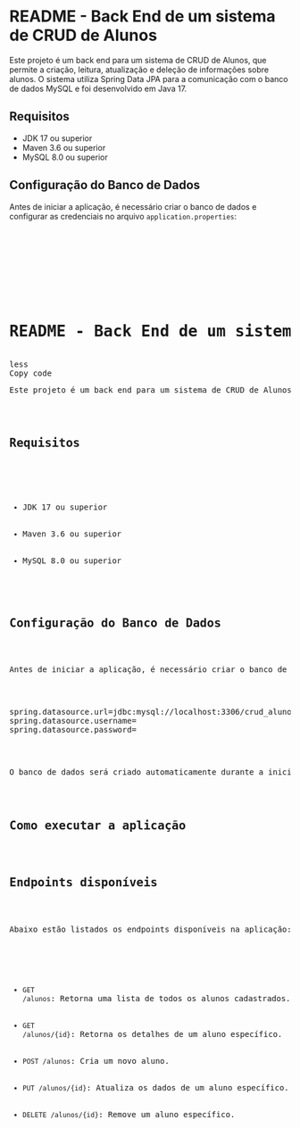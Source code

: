 <!DOCTYPE html>
<html>
  <head>
    <meta charset="UTF-8">
    <title>README - Back End de um sistema de CRUD de Alunos</title>
  </head>
  <body>
    <h1>README - Back End de um sistema de CRUD de Alunos</h1>
    <p>Este projeto é um back end para um sistema de CRUD de Alunos, que permite a criação, leitura, atualização e deleção de informações sobre alunos. O sistema utiliza Spring Data JPA para a comunicação com o banco de dados MySQL e foi desenvolvido em Java 17.</p>

<h2>Requisitos</h2>

<ul>
  <li>JDK 17 ou superior</li>
  <li>Maven 3.6 ou superior</li>
  <li>MySQL 8.0 ou superior</li>
</ul>

<h2>Configuração do Banco de Dados</h2>

<p>Antes de iniciar a aplicação, é necessário criar o banco de dados e configurar as credenciais no arquivo <code>application.properties</code>:</p>

<pre>
<!DOCTYPE html>
<html>
  <head>
    <meta charset="UTF-8">
    <title>README - Back End de um sistema de CRUD de Alunos</title>
  </head>
  <body>
    <h1>README - Back End de um sistema de CRUD de Alunos</h1>
less
Copy code
<p>Este projeto é um back end para um sistema de CRUD de Alunos, que permite a criação, leitura, atualização e deleção de informações sobre alunos. O sistema utiliza Spring Data JPA para a comunicação com o banco de dados MySQL e foi desenvolvido em Java 17.</p>

<h2>Requisitos</h2>

<ul>
  <li>JDK 17 ou superior</li>
  <li>Maven 3.6 ou superior</li>
  <li>MySQL 8.0 ou superior</li>
</ul>

<h2>Configuração do Banco de Dados</h2>

<p>Antes de iniciar a aplicação, é necessário criar o banco de dados e configurar as credenciais no arquivo <code>application.properties</code>:</p>

<pre>
spring.datasource.url=jdbc:mysql://localhost:3306/crud_alunos
spring.datasource.username=<seu_username>
spring.datasource.password=<sua_senha>
</pre>
<p>O banco de dados será criado automaticamente durante a inicialização da aplicação graças à biblioteca Flyway, que irá executar as migrações necessárias.</p>

<h2>Como executar a aplicação</h2>

<h2>Endpoints disponíveis</h2>

<p>Abaixo estão listados os endpoints disponíveis na aplicação:</p>

<ul>
  <li><code>GET /alunos</code>: Retorna uma lista de todos os alunos cadastrados.</li>
  <li><code>GET /alunos/{id}</code>: Retorna os detalhes de um aluno específico.</li>
  <li><code>POST /alunos</code>: Cria um novo aluno.</li>
  <li><code>PUT /alunos/{id}</code>: Atualiza os dados de um aluno específico.</li>
  <li><code>DELETE /alunos/{id}</code>: Remove um aluno específico.</li>
</ul>


